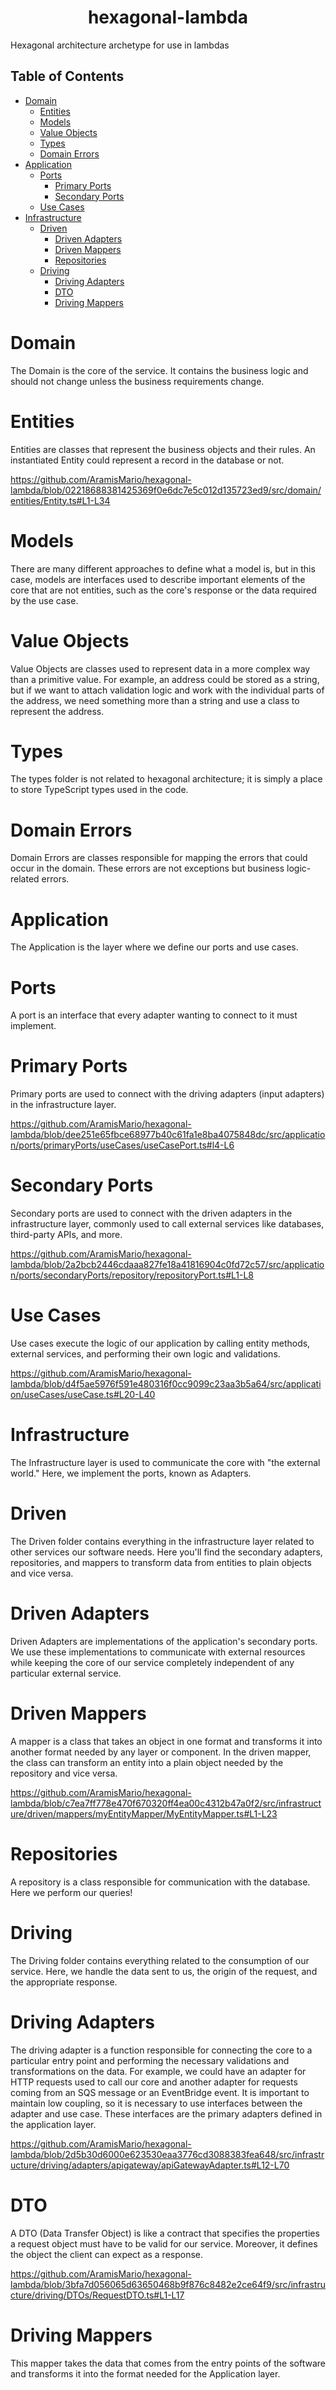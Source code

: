 <h1 align="center"> hexagonal-lambda </h1>
Hexagonal architecture archetype for use in lambdas

## Table of Contents
- [Domain](#Domain)
    - [Entities](#Entities)
    - [Models](#Models)
    - [Value Objects](#value-objects)
    - [Types](#Types)
    - [Domain Errors](#domain-errors)
- [Application](#Application)
    - [Ports](#Ports)
        - [Primary Ports](#primary-ports)
        - [Secondary Ports](#secondary-ports)
    - [Use Cases](#UseCases)
- [Infrastructure](#Infrastructure)
    - [Driven](#Driven)
        - [Driven Adapters](#driven-adapters)
        - [Driven Mappers](#driven-mappers)
        - [Repositories](#Repositories)
    - [Driving](#Driving)
        - [Driving Adapters](#driving-adapters)
        - [DTO](#DTO)
        - [Driving Mappers](#driving-mappers)

# Domain
The Domain is the core of the service. It contains the business logic and should not change unless the business requirements change.

# Entities
Entities are classes that represent the business objects and their rules. An instantiated Entity could represent a record in the database or not.

https://github.com/AramisMario/hexagonal-lambda/blob/02218688381425369f0e6dc7e5c012d135723ed9/src/domain/entities/Entity.ts#L1-L34

# Models
There are many different approaches to define what a model is, but in this case, models are interfaces used to describe important elements of the core that are not entities, such as the core's response or the data required by the use case.

# Value Objects
Value Objects are classes used to represent data in a more complex way than a primitive value. For example, an address could be stored as a string, but if we want to attach validation logic and work with the individual parts of the address, we need something more than a string and use a class to represent the address.

# Types
The types folder is not related to hexagonal architecture; it is simply a place to store TypeScript types used in the code.

# Domain Errors
Domain Errors are classes responsible for mapping the errors that could occur in the domain. These errors are not exceptions but business logic-related errors.

# Application
The Application is the layer where we define our ports and use cases.

# Ports
A port is an interface that every adapter wanting to connect to it must implement.

# Primary Ports
Primary ports are used to connect with the driving adapters (input adapters) in the infrastructure layer.

https://github.com/AramisMario/hexagonal-lambda/blob/dee251e65fbce68977b40c61fa1e8ba4075848dc/src/application/ports/primaryPorts/useCases/useCasePort.ts#l4-L6

# Secondary Ports
Secondary ports are used to connect with the driven adapters in the infrastructure layer, commonly used to call external services like databases, third-party APIs, and more.

https://github.com/AramisMario/hexagonal-lambda/blob/2a2bcb2446cdaaa827fe18a41816904c0fd72c57/src/application/ports/secondaryPorts/repository/repositoryPort.ts#L1-L8

# Use Cases
Use cases execute the logic of our application by calling entity methods, external services, and performing their own logic and validations.

https://github.com/AramisMario/hexagonal-lambda/blob/d4f5ae5976f591e480316f0cc9099c23aa3b5a64/src/application/useCases/useCase.ts#L20-L40

# Infrastructure
The Infrastructure layer is used to communicate the core with "the external world." Here, we implement the ports, known as Adapters.

# Driven
The Driven folder contains everything in the infrastructure layer related to other services our software needs. Here you'll find the secondary adapters, repositories, and mappers to transform data from entities to plain objects and vice versa.

# Driven Adapters
Driven Adapters are implementations of the application's secondary ports. We use these implementations to communicate with external resources while keeping the core of our service completely independent of any particular external service.

# Driven Mappers
A mapper is a class that takes an object in one format and transforms it into another format needed by any layer or component. In the driven mapper, the class can transform an entity into a plain object needed by the repository and vice versa.

https://github.com/AramisMario/hexagonal-lambda/blob/c7ea7ff778e470f670320ff4ea00c4312b47a0f2/src/infrastructure/driven/mappers/myEntityMapper/MyEntityMapper.ts#L1-L23

# Repositories
A repository is a class responsible for communication with the database. Here we perform our queries!

# Driving
The Driving folder contains everything related to the consumption of our service. Here, we handle the data sent to us, the origin of the request, and the appropriate response.

# Driving Adapters
The driving adapter is a function responsible for connecting the core to a particular entry point and performing the necessary validations and transformations on the data. For example, we could have an adapter for HTTP requests used to call our core and another adapter for requests coming from an SQS message or an EventBridge event. It is important to maintain low coupling, so it is necessary to use interfaces between the adapter and use case. These interfaces are the primary adapters defined in the application layer.

https://github.com/AramisMario/hexagonal-lambda/blob/2d5b30d6000e623530eaa3776cd3088383fea648/src/infrastructure/driving/adapters/apigateway/apiGatewayAdapter.ts#L12-L70

# DTO
A DTO (Data Transfer Object) is like a contract that specifies the properties a request object must have to be valid for our service. Moreover, it defines the object the client can expect as a response.

https://github.com/AramisMario/hexagonal-lambda/blob/3bfa7d056065d63650468b9f876c8482e2ce64f9/src/infrastructure/driving/DTOs/RequestDTO.ts#L1-L17

# Driving Mappers
This mapper takes the data that comes from the entry points of the software and transforms it into the format needed for the Application layer.
